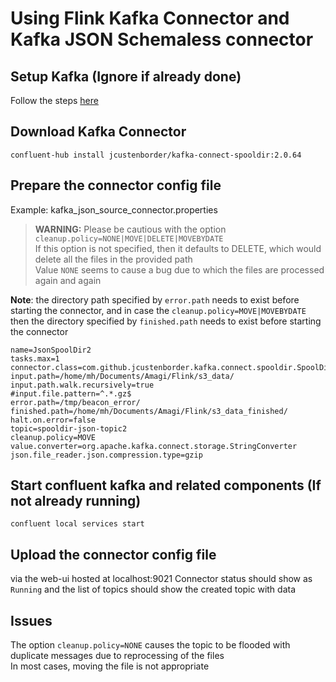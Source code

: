 # Using Flink Kafka Connector and Kafka JSON Schemaless connector

## Setup Kafka (Ignore if already done)
Follow the steps [here](Kafka_setup.md)

## Download Kafka Connector
```shell
confluent-hub install jcustenborder/kafka-connect-spooldir:2.0.64
```

## Prepare the connector config file
Example: kafka_json_source_connector.properties<br/>
> <b>WARNING:</b> Please be cautious with the option `cleanup.policy=NONE|MOVE|DELETE|MOVEBYDATE`<br>
If this option is not specified, then it defaults to DELETE, which would delete all 
the files in the provided path<br/>
Value `NONE` seems to cause a bug due to which the files are processed again and again<br>

**Note**: the directory path specified by `error.path` needs to exist before starting the connector,
and in case the `cleanup.policy=MOVE|MOVEBYDATE` then the directory specified by `finished.path` needs to exist before starting the connector
```shell
name=JsonSpoolDir2
tasks.max=1
connector.class=com.github.jcustenborder.kafka.connect.spooldir.SpoolDirSchemaLessJsonSourceConnector
input.path=/home/mh/Documents/Amagi/Flink/s3_data/
input.path.walk.recursively=true
#input.file.pattern=^.*.gz$
error.path=/tmp/beacon_error/
finished.path=/home/mh/Documents/Amagi/Flink/s3_data_finished/
halt.on.error=false
topic=spooldir-json-topic2
cleanup.policy=MOVE
value.converter=org.apache.kafka.connect.storage.StringConverter
json.file_reader.json.compression.type=gzip
```

## Start confluent kafka and related components (If not already running)
```shell
confluent local services start
```

## Upload the connector config file
via the web-ui hosted at localhost:9021
Connector status should show as `Running` and the list of topics should show the
created topic with data

## Issues
The option `cleanup.policy=NONE` causes the topic to be flooded with duplicate messages due to reprocessing of the files<br/>
In most cases, moving the file is not appropriate 